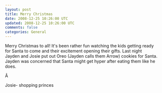 ```yaml
---           
layout: post
title: Merry Christmas
date: 2008-12-25 10:26:00 UTC
updated: 2008-12-25 10:26:00 UTC
comments: false
categories: General
---
```

Merry Christmas to all! It's been rather fun watching the kids getting ready for Santa to come and their excitement opening their gifts. Last night Jayden and Josie put out Oreo (Jayden calls them Arrow) cookies for Santa. Jayden was concerned that Santa might get hyper after eating them like he does.

Â 

Josie- shopping princes
